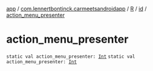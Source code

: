 [app](../../../index.md) / [com.lennertbontinck.carmeetsandroidapp](../../index.md) / [R](../index.md) / [id](index.md) / [action_menu_presenter](./action_menu_presenter.md)

# action_menu_presenter

`static val action_menu_presenter: `[`Int`](https://kotlinlang.org/api/latest/jvm/stdlib/kotlin/-int/index.html)
`static val action_menu_presenter: `[`Int`](https://kotlinlang.org/api/latest/jvm/stdlib/kotlin/-int/index.html)